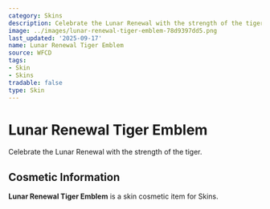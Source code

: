 ```yaml
---
category: Skins
description: Celebrate the Lunar Renewal with the strength of the tiger.
image: ../images/lunar-renewal-tiger-emblem-78d9397dd5.png
last_updated: '2025-09-17'
name: Lunar Renewal Tiger Emblem
source: WFCD
tags:
- Skin
- Skins
tradable: false
type: Skin
---
```


# Lunar Renewal Tiger Emblem

Celebrate the Lunar Renewal with the strength of the tiger.

## Cosmetic Information

**Lunar Renewal Tiger Emblem** is a skin cosmetic item for Skins.

